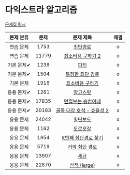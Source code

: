 # 다익스트라 알고리즘

[문제집 링크](https://www.acmicpc.net/workbook/view/10433)

| 문제 분류 | 문제 | 문제 제목 | 해결 |
| :--: | :--: | :--: | :--: |
| 연습 문제 | 1753 | [최단경로](https://www.acmicpc.net/problem/1753) | o |
| 연습 문제 | 11779 | [최소비용 구하기 2](https://www.acmicpc.net/problem/11779) | o |
| 기본 문제✔ | 1238 | [파티](https://www.acmicpc.net/problem/1238) | o |
| 기본 문제✔ | 1504 | [특정한 최단 경로](https://www.acmicpc.net/problem/1504) | o |
| 기본 문제 | 1916 | [최소비용 구하기](https://www.acmicpc.net/problem/1916) | x |
| 응용 문제✔ | 1261 | [알고스팟](https://www.acmicpc.net/problem/1261) | x |
| 응용 문제✔ | 17835 | [면접보는 승범이네](https://www.acmicpc.net/problem/17835) | x |
| 응용 문제✔ | 20183 | [골목 대장 호석 - 효율성 2](https://www.acmicpc.net/problem/20183) | x |
| 응용 문제 | 24042 | [횡단보도](https://www.acmicpc.net/problem/24042) | x |
| 응용 문제 | 1162 | [도로포장](https://www.acmicpc.net/problem/1162) | x |
| 응용 문제 | 1854 | [K번째 최단경로 찾기](https://www.acmicpc.net/problem/1854) | x |
| 응용 문제 | 5719 | [거의 최단 경로](https://www.acmicpc.net/problem/5719) | x |
| 응용 문제 | 13907 | [세금](https://www.acmicpc.net/problem/13907) | x |
| 응용 문제 | 22870 | [산책 (large)](https://www.acmicpc.net/problem/22870) | x |
